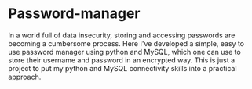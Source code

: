 # Password-manager
In a world full of data insecurity, storing and accessing passwords are becoming a cumbersome process. Here I've developed a simple, easy to use password manager using python and MySQL, which one can use to store their username and password in an encrypted way. This is just a project to put my python and MySQL connectivity skills into a practical approach.
